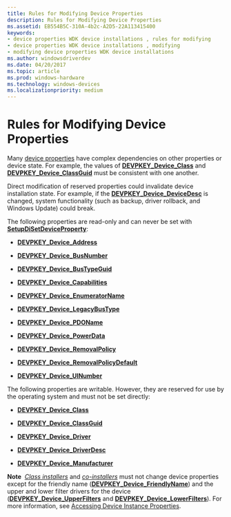 ```yaml
---
title: Rules for Modifying Device Properties
description: Rules for Modifying Device Properties
ms.assetid: EB554B5C-310A-4b2c-A2D5-22A113415400
keywords:
- device properties WDK device installations , rules for modifying
- device properties WDK device installations , modifying
- modifying device properties WDK device installations
ms.author: windowsdriverdev
ms.date: 04/20/2017
ms.topic: article
ms.prod: windows-hardware
ms.technology: windows-devices
ms.localizationpriority: medium
---
```


# Rules for Modifying Device Properties


Many [device properties](device-properties.md) have complex dependencies on other properties or device state. For example, the values of [**DEVPKEY_Device_Class**](https://msdn.microsoft.com/library/windows/hardware/ff542385) and [**DEVPKEY_Device_ClassGuid**](https://msdn.microsoft.com/library/windows/hardware/ff542388) must be consistent with one another.

Direct modification of reserved properties could invalidate device installation state. For example, if the [**DEVPKEY_Device_DeviceDesc**](https://msdn.microsoft.com/library/windows/hardware/ff542407) is changed, system functionality (such as backup, driver rollback, and Windows Update) could break.

The following properties are read-only and can never be set with [**SetupDiSetDeviceProperty**](https://msdn.microsoft.com/library/windows/hardware/ff552163):

-   [**DEVPKEY_Device_Address**](https://msdn.microsoft.com/library/windows/hardware/ff542359)

-   [**DEVPKEY_Device_BusNumber**](https://msdn.microsoft.com/library/windows/hardware/ff542364)

-   [**DEVPKEY_Device_BusTypeGuid**](https://msdn.microsoft.com/library/windows/hardware/ff542371)

-   [**DEVPKEY_Device_Capabilities**](https://msdn.microsoft.com/library/windows/hardware/ff542373)

-   [**DEVPKEY_Device_EnumeratorName**](https://msdn.microsoft.com/library/windows/hardware/ff542489)

-   [**DEVPKEY_Device_LegacyBusType**](https://msdn.microsoft.com/library/windows/hardware/ff542541)

-   [**DEVPKEY_Device_PDOName**](https://msdn.microsoft.com/library/windows/hardware/ff542580)

-   [**DEVPKEY_Device_PowerData**](https://msdn.microsoft.com/library/windows/hardware/ff542586)

-   [**DEVPKEY_Device_RemovalPolicy**](https://msdn.microsoft.com/library/windows/hardware/ff542597)

-   [**DEVPKEY_Device_RemovalPolicyDefault**](https://msdn.microsoft.com/library/windows/hardware/ff542603)

-   [**DEVPKEY_Device_UINumber**](https://msdn.microsoft.com/library/windows/hardware/ff542660)

The following properties are writable. However, they are reserved for use by the operating system and must not be set directly:

-   [**DEVPKEY_Device_Class**](https://msdn.microsoft.com/library/windows/hardware/ff542385)

-   [**DEVPKEY_Device_ClassGuid**](https://msdn.microsoft.com/library/windows/hardware/ff542388)

-   [**DEVPKEY_Device_Driver**](https://msdn.microsoft.com/library/windows/hardware/ff542427)

-   [**DEVPKEY_Device_DriverDesc**](https://msdn.microsoft.com/library/windows/hardware/ff542436)

-   [**DEVPKEY_Device_Manufacturer**](https://msdn.microsoft.com/library/windows/hardware/ff542558)

**Note**  [*Class installers*](https://msdn.microsoft.com/library/windows/hardware/ff556274#wdkgloss-class-installer) and [*co-installers*](https://msdn.microsoft.com/library/windows/hardware/ff556274#wdkgloss-co-installer) must not change device properties except for the friendly name ([**DEVPKEY_Device_FriendlyName**](https://msdn.microsoft.com/library/windows/hardware/ff542502)) and the upper and lower filter drivers for the device ([**DEVPKEY_Device_UpperFilters**](https://msdn.microsoft.com/library/windows/hardware/ff542667) and [**DEVPKEY_Device_LowerFilters**](https://msdn.microsoft.com/library/windows/hardware/ff542554)). For more information, see [Accessing Device Instance Properties](accessing-device-instance-properties--windows-vista-and-later-.md).

 

 

 





